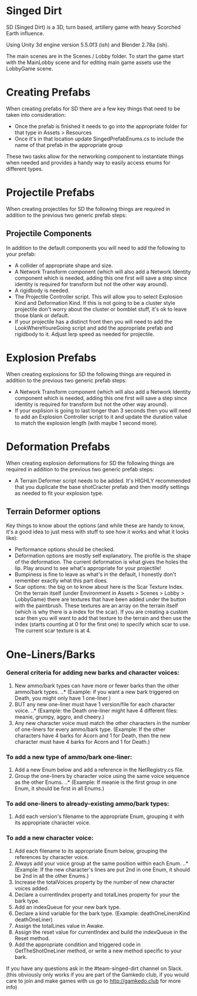 # Singed Dirt

SD (Singed Dirt) is a 3D, turn based, artillery game with heavy Scorched Earth influence.

Using Unity 3d engine version 5.5.0f3 (ish) and Blender 2.78a (ish).

The main scenes are in the Scenes / Lobby folder.  To start the game start with the MainLobby scene and for editing main game assets use the LobbyGame scene.

# Creating Prefabs

When creating prefabs for SD there are a few key things that need to be taken into consideration:

* Once the prefab is finished it needs to go into the appropriate folder for that type in Assets > Resources
* Once it's in that location update SingedPrefabEnums.cs to include the name of that prefab in the appropriate group

These two tasks allow for the networking component to instantiate things when needed and provides a handy way to easily access enums for different types.

# Projectile Prefabs

When creating projectiles for SD the following things are required in addition to the previous two generic prefab steps:

## Projectile Components

In addition to the default components you will need to add the following to your prefab:

* A collider of appropriate shape and size.
* A Network Transform component (which will also add a Network Identity component which is needed, adding this one first will save a step since identity is required for transform but not the other way around).
* A rigidbody is needed.
* The Projectile Controller script.  This will allow you to select Explosion Kind and Deformation Kind.  If this is not going to be a cluster style projectile don't worry about the cluster or bomblet stuff, it's ok to leave those blank or default.
* If your projectile has a distinct front then you will need to add the LookWhereYoureGoing script and add the appropriate prefab and rigidbody to it.  Adjust lerp speed as needed for projectile.

# Explosion Prefabs

When creating explosions for SD the following things are required in addition to the previous two generic prefab steps:

* A Network Transform component (which will also add a Network Identity component which is needed, adding this one first will save a step since identity is required for transform but not the other way around).
* If your explision is going to last longer than 3 seconds then you will need to add an Explosion Controller script to it and update the duration value to match the explosion length (with maybe 1 second more).

# Deformation Prefabs

When creating explosion deformations for SD the following things are required in addition to the previous two generic prefab steps:

* A Terrain Deformer script needs to be added.  It's HIGHLY recommended that you duplicate the base shotCracter prefab and then modify settings as needed to fit your explosion type.

## Terrain Deformer options

Key things to know about the options (and while these are handy to know, it's a good idea to just mess with stuff to see how it works and what it looks like):

* Performance options should be checked.
* Deformation options are mostly self explanatory.  The profile is the shape of the deformation.  The current deformation is what gives the holes the lip.  Play around to see what's appropriate for your projectile!
* Bumpiness is fine to leave as what's in the default, I honestly don't remember exactly what this part does.
* Scar options: the big on to know about here is the Scar Texture Index.  On the terrain itself (under Environment in Assets > Scenes > Lobby > LobbyGame) there are textures that have been added under the button with the paintbrush.  These textures are an array on the terrain itself (which is why there is a index for the scar).  If you are creating a custom scar then you will want to add that texture to the terrain and then use the index (starts counting at 0 for the first one) to specify which scar to use.  The current scar texture is at 4.

# One-Liners/Barks

### General criteria for adding new barks and character voices:
1. New ammo/bark types can have more or fewer barks than the other ammo/bark types.
..* (Example: if you want a new bark triggered on Death, you might only have 1 one-liner.)
2. BUT any new one-liner must have 1 version/file for each character voice.
..* (Example: the Death one-liner might have 4 different files: meanie, grumpy, aggro, and cheery.) 
3. Any new character voice must match the other characters in the number of one-liners for every ammo/bark type. (Example: If the other characters have 4 barks for Acorn and 1 for Death, then the new character must have 4 barks for Acorn and 1 for Death.)
 
### To add a new type of ammo/bark one-liner: 
1. Add a new Enum below and add a reference in the NetRegistry.cs file. 
2. Group the one-liners by character voice using the same voice sequence as the other Enums. 
..* (Example: If meanie is the first group in one Enum, it should be first in all Enums.)

### To add one-liners to already-existing ammo/bark types: 
1. Add each version's filename to the appropriate Enum, grouping it with its appropriate character voice.

### To add a new character voice: 
1. Add each filename to its appropriate Enum below, grouping the references by character voice. 
2. Always add your voice group at the same position within each Enum. 
..* (Example: If the new character's lines are put 2nd in one Enum, it should be 2nd in all the other Enums.) 
3. Increase the totalVoices property by the number of new character voices added.
4. Declare a currentIndex property and totalLines property for your the bark type.
5. Add an indexQueue for your new bark type.
6. Declare a kind variable for the bark type. (Example: deathOneLinersKind deathOneLiner)
7. Assign the totalLines value in Awake.
8. Assign the reset value for currentIndex and build the indexQueue in the Reset method.
9. Add the appropriate condition and triggered code in GetTheShotOneLiner method, or write a new method specific to your bark.

If you have any questions ask in the #team-singed-dirt channel on Slack. (this obviously only works if you are part of the Gamkedo club, if you would care to join and make games with us go to http://gamkedo.club for more info)
